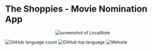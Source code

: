 # The Shoppies - Movie Nomination App

<p align="center">
  <img alt="screenshot of LocalNote" src="https://i.imgur.com/i57JQ7i.jpg">
</p>

![GitHub language count](https://img.shields.io/github/languages/count/soumitdas/shopify-challenge-frontend) ![GitHub top language](https://img.shields.io/github/languages/top/soumitdas/shopify-challenge-frontend) ![Website](https://img.shields.io/website?url=https%3A%2F%2Fthe-shoppies-eight.vercel.app%2F)
